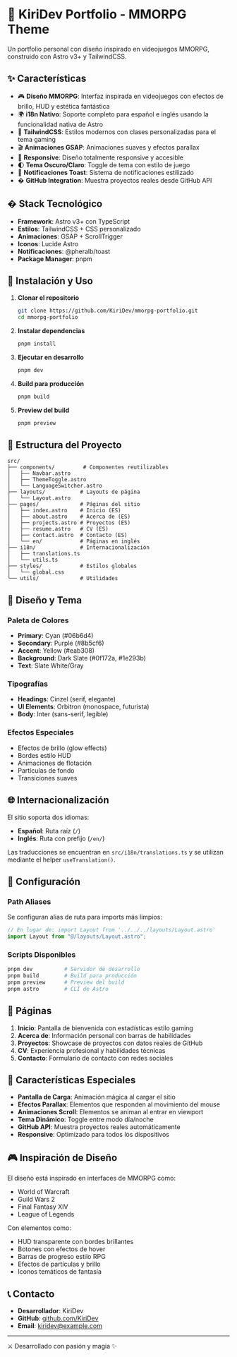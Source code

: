 # 🏰 KiriDev Portfolio - MMORPG Theme

Un portfolio personal con diseño inspirado en videojuegos MMORPG, construido con Astro v3+ y TailwindCSS.

## ✨ Características

- 🎮 **Diseño MMORPG**: Interfaz inspirada en videojuegos con efectos de brillo, HUD y estética fantástica
- 🌍 **i18n Nativo**: Soporte completo para español e inglés usando la funcionalidad nativa de Astro
- 🎨 **TailwindCSS**: Estilos modernos con clases personalizadas para el tema gaming
- 🎬 **Animaciones GSAP**: Animaciones suaves y efectos parallax
- 📱 **Responsive**: Diseño totalmente responsive y accesible
- 🌓 **Tema Oscuro/Claro**: Toggle de tema con estilo de juego
- 🔔 **Notificaciones Toast**: Sistema de notificaciones estilizado
- � **GitHub Integration**: Muestra proyectos reales desde GitHub API

## �️ Stack Tecnológico

- **Framework**: Astro v3+ con TypeScript
- **Estilos**: TailwindCSS + CSS personalizado
- **Animaciones**: GSAP + ScrollTrigger
- **Iconos**: Lucide Astro
- **Notificaciones**: @pheralb/toast
- **Package Manager**: pnpm

## 🚀 Instalación y Uso

1. **Clonar el repositorio**

   ```bash
   git clone https://github.com/KiriDev/mmorpg-portfolio.git
   cd mmorpg-portfolio
   ```

2. **Instalar dependencias**

   ```bash
   pnpm install
   ```

3. **Ejecutar en desarrollo**

   ```bash
   pnpm dev
   ```

4. **Build para producción**

   ```bash
   pnpm build
   ```

5. **Preview del build**
   ```bash
   pnpm preview
   ```

## 📁 Estructura del Proyecto

```
src/
├── components/         # Componentes reutilizables
│   ├── Navbar.astro
│   ├── ThemeToggle.astro
│   └── LanguageSwitcher.astro
├── layouts/           # Layouts de página
│   └── Layout.astro
├── pages/             # Páginas del sitio
│   ├── index.astro    # Inicio (ES)
│   ├── about.astro    # Acerca de (ES)
│   ├── projects.astro # Proyectos (ES)
│   ├── resume.astro   # CV (ES)
│   ├── contact.astro  # Contacto (ES)
│   └── en/            # Páginas en inglés
├── i18n/              # Internacionalización
│   ├── translations.ts
│   └── utils.ts
├── styles/            # Estilos globales
│   └── global.css
└── utils/             # Utilidades
```

## 🎨 Diseño y Tema

### Paleta de Colores

- **Primary**: Cyan (#06b6d4)
- **Secondary**: Purple (#8b5cf6)
- **Accent**: Yellow (#eab308)
- **Background**: Dark Slate (#0f172a, #1e293b)
- **Text**: Slate White/Gray

### Tipografías

- **Headings**: Cinzel (serif, elegante)
- **UI Elements**: Orbitron (monospace, futurista)
- **Body**: Inter (sans-serif, legible)

### Efectos Especiales

- Efectos de brillo (glow effects)
- Bordes estilo HUD
- Animaciones de flotación
- Partículas de fondo
- Transiciones suaves

## 🌐 Internacionalización

El sitio soporta dos idiomas:

- **Español**: Ruta raíz (`/`)
- **Inglés**: Ruta con prefijo (`/en/`)

Las traducciones se encuentran en `src/i18n/translations.ts` y se utilizan mediante el helper `useTranslation()`.

## 🔧 Configuración

### Path Aliases

Se configuran alias de ruta para imports más limpios:

```typescript
// En lugar de: import Layout from '../../../layouts/Layout.astro'
import Layout from "@/layouts/Layout.astro";
```

### Scripts Disponibles

```bash
pnpm dev          # Servidor de desarrollo
pnpm build        # Build para producción
pnpm preview      # Preview del build
pnpm astro        # CLI de Astro
```

## 📄 Páginas

1. **Inicio**: Pantalla de bienvenida con estadísticas estilo gaming
2. **Acerca de**: Información personal con barras de habilidades
3. **Proyectos**: Showcase de proyectos con datos reales de GitHub
4. **CV**: Experiencia profesional y habilidades técnicas
5. **Contacto**: Formulario de contacto con redes sociales

## 🎯 Características Especiales

- **Pantalla de Carga**: Animación mágica al cargar el sitio
- **Efectos Parallax**: Elementos que responden al movimiento del mouse
- **Animaciones Scroll**: Elementos se animan al entrar en viewport
- **Tema Dinámico**: Toggle entre modo día/noche
- **GitHub API**: Muestra proyectos reales automáticamente
- **Responsive**: Optimizado para todos los dispositivos

## 🎮 Inspiración de Diseño

El diseño está inspirado en interfaces de MMORPG como:

- World of Warcraft
- Guild Wars 2
- Final Fantasy XIV
- League of Legends

Con elementos como:

- HUD transparente con bordes brillantes
- Botones con efectos de hover
- Barras de progreso estilo RPG
- Efectos de partículas y brillo
- Iconos temáticos de fantasía

## 📞 Contacto

- **Desarrollador**: KiriDev
- **GitHub**: [github.com/KiriDev](https://github.com/KiriDev)
- **Email**: kiridev@example.com

---

⚔️ Desarrollado con pasión y magia ✨
